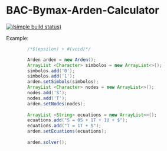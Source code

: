 # BAC-Bymax-Arden-Calculator 
[![(simple build status)](https://img.shields.io/teamcity/http/teamcity.jetbrains.com/s/bt345.svg)]()

Example:

```JAVA
        /*$(epsilon) + #(void)*/

        Arden arden = new Arden();
        ArrayList <Character> simbolos = new ArrayList<>();
        simbolos.add('0');
        simbolos.add('1');
        arden.setSimbols(simbolos);
        ArrayList <Character> nodes = new ArrayList<>();
        nodes.add('S');
        nodes.add('T');
        arden.setNodes(nodes);
        
        ArrayList <String> ecuations = new ArrayList<>();
        ecuations.add("S = 0S + 1T + 1U + $");
        ecuations.add("T = 1T + $");
        arden.setEcuations(ecuations);
        
        arden.solver();
```
